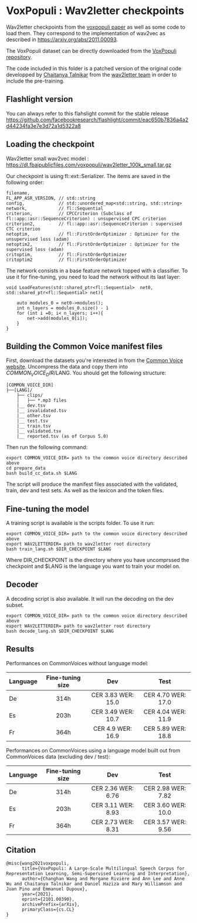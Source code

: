# VoxPopuli : Wav2letter checkpoints

Wav2letter checkpoints from the [voxpopuli paper](https://arxiv.org/abs/2101.00390) as well as some code to load them. They correspond to the implementation of wav2vec as described in https://arxiv.org/abs/2011.00093.

The VoxPopuli dataset can be directly downloaded from the [VoxPopuli repository](https://github.com/facebookresearch/voxpopuli/).

The code included in this folder is a patched version of the original code developped by 
[Chaitanya Talnikar](https://scholar.google.com/citations?user=aHLUKlQAAAAJ) from the [wav2letter team](https://github.com/facebookresearch/wav2letter/tree/masked_cpc/recipes/joint_training) in order to include the pre-training.

## Flashlight version

You can always refer to this flahslight commit for the stable release https://github.com/facebookresearch/flashlight/commit/eac650b7836a4a2d44234fa3e7e3d72a1d5322a8 

## Loading the checkpoint

Wav2letter small wav2vec model : https://dl.fbaipublicfiles.com/voxpopuli/wav2letter_100k_small.tar.gz

Our checkpoint is using fl::ext::Serializer. The items are saved in the following order:

```
filename,     
FL_APP_ASR_VERSION, // std::string
config,             // std::unordered_map<std::string, std::string> 
network,            // fl::Sequential
criterion,          // CPCCriterion (Subclass of fl::app::asr::SequenceCriterion) : unsupervised CPC criterion
criterion2,         // fl::app::asr::SequenceCriterion : supervised CTC criterion
netoptim,           // fl::FirstOrderOptimizer : Optimizer for the unsupervised loss (adam)
netoptim2,          // fl::FirstOrderOptimizer : Optimizer for the supervised loss (adam)
critoptim,          // fl::FirstOrderOptimizer
critoptim2          // fl::FirstOrderOptimizer
```

The network consists in a base feature network topped with a classifier. 
To use it for fine-tuning, you need to load the network without its last layer:

```
void LoadFeatures(std::shared_ptr<fl::Sequential>  net0, std::shared_ptr<fl::Sequential> net){

    auto modules_0 = net0->modules();
    int n_layers = modules_0.size() - 1
    for (int i =0; i< n_layers; i++){
        net->add(modules_0[i]);
    }
}
```


## Building the Common Voice manifest files

First, download the datasets you're interested in from the [Common Voice website](https://commonvoice.mozilla.org/en/datasets).
Uncompress the data and copy them into $COMMON_VOICE_DIR/$LANG. You should get the following structure:
```
[COMMON_VOICE_DIR]
├──[LANG]/
    ├── clips/
    │   ├── *.mp3 files
    |__ dev.tsv
    |__ invalidated.tsv
    |__ other.tsv
    |__ test.tsv
    |__ train.tsv
    |__ validated.tsv
    |__ reported.tsv (as of Corpus 5.0)
```

Then run the following command:
```
export COMMON_VOICE_DIR= path to the common voice directory described above
cd prepare_data
bash build_cc_data.sh $LANG
```
The script will produce the manifest files associated with the validated, train, dev and test sets. As well as the lexicon and the token files.

## Fine-tuning the model

A training script is available is the scripts folder. To use it run:
```
export COMMON_VOICE_DIR= path to the common voice directory described above
export WAV2LETTERDIR= path to wav2letter root directory
bash train_lang.sh $DIR_CHECKPOINT $LANG
```

Where DIR_CHECKPOINT is the directory where you have uncomprssed the checkpoint and $LANG is the language you want to train your model on.

## Decoder

A decoding script is also available. It will run the decoding on the dev subset.
```
export COMMON_VOICE_DIR= path to the common voice directory described above
export WAV2LETTERDIR= path to wav2letter root directory
bash decode_lang.sh $DIR_CHECKPOINT $LANG
```

## Results 

Performances on CommonVoices without language model:

| Language        | Fine-tuning size |                 Dev      |       Test        |
| --------------- |:----------------:|:------------------------:|:-----------------:|
| De              | 314h             | CER 3.83 WER: 15.0       | CER 4.70 WER: 17.0|
| Es              | 203h             | CER 3.49 WER: 10.7       | CER 4.04 WER: 11.9|
| Fr              | 364h             | CER 4.9 WER: 16.9        | CER 5.89 WER: 18.8|

Performances on CommonVoices using a language model built out from CommonVoices data (excluding dev / test):

| Language        | Fine-tuning size |                 Dev      |       Test        |
| --------------- |:----------------:|:------------------------:|:-----------------:|
| De              | 314h             | CER 2.36 WER: 6.76       | CER 2.98 WER: 7.82|
| Es              | 203h             | CER 3.11 WER: 8.93       | CER 3.60 WER: 10.0|
| Fr              | 364h             | CER 2.73 WER: 8.31       | CER 3.57 WER: 9.56|

## Citation

```
@misc{wang2021voxpopuli,
      title={VoxPopuli: A Large-Scale Multilingual Speech Corpus for Representation Learning, Semi-Supervised Learning and Interpretation}, 
      author={Changhan Wang and Morgane Rivière and Ann Lee and Anne Wu and Chaitanya Talnikar and Daniel Haziza and Mary Williamson and Juan Pino and Emmanuel Dupoux},
      year={2021},
      eprint={2101.00390},
      archivePrefix={arXiv},
      primaryClass={cs.CL}
}
```